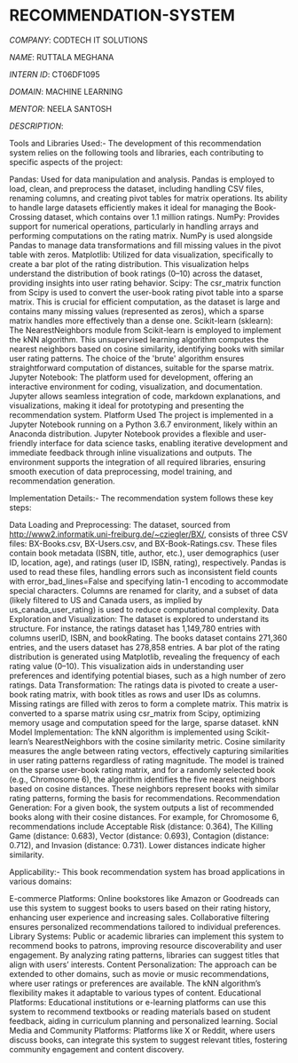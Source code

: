 # RECOMMENDATION-SYSTEM

*COMPANY*: CODTECH IT SOLUTIONS

*NAME*: RUTTALA MEGHANA

*INTERN ID*: CT06DF1095

*DOMAIN*: MACHINE LEARNING

*MENTOR*: NEELA SANTOSH

*DESCRIPTION*:

Tools and Libraries Used:-
The development of this recommendation system relies on the following tools and libraries, each contributing to specific aspects of the project:

Pandas: Used for data manipulation and analysis. Pandas is employed to load, clean, and preprocess the dataset, including handling CSV files, renaming columns, and creating pivot tables for matrix operations. Its ability to handle large datasets efficiently makes it ideal for managing the Book-Crossing dataset, which contains over 1.1 million ratings.
NumPy: Provides support for numerical operations, particularly in handling arrays and performing computations on the rating matrix. NumPy is used alongside Pandas to manage data transformations and fill missing values in the pivot table with zeros.
Matplotlib: Utilized for data visualization, specifically to create a bar plot of the rating distribution. This visualization helps understand the distribution of book ratings (0–10) across the dataset, providing insights into user rating behavior.
Scipy: The csr_matrix function from Scipy is used to convert the user-book rating pivot table into a sparse matrix. This is crucial for efficient computation, as the dataset is large and contains many missing values (represented as zeros), which a sparse matrix handles more effectively than a dense one.
Scikit-learn (sklearn): The NearestNeighbors module from Scikit-learn is employed to implement the kNN algorithm. This unsupervised learning algorithm computes the nearest neighbors based on cosine similarity, identifying books with similar user rating patterns. The choice of the 'brute' algorithm ensures straightforward computation of distances, suitable for the sparse matrix.
Jupyter Notebook: The platform used for development, offering an interactive environment for coding, visualization, and documentation. Jupyter allows seamless integration of code, markdown explanations, and visualizations, making it ideal for prototyping and presenting the recommendation system.
Platform Used
The project is implemented in a Jupyter Notebook running on a Python 3.6.7 environment, likely within an Anaconda distribution. Jupyter Notebook provides a flexible and user-friendly interface for data science tasks, enabling iterative development and immediate feedback through inline visualizations and outputs. The environment supports the integration of all required libraries, ensuring smooth execution of data preprocessing, model training, and recommendation generation.

Implementation Details:-
The recommendation system follows these key steps:

Data Loading and Preprocessing:
The dataset, sourced from http://www2.informatik.uni-freiburg.de/~cziegler/BX/, consists of three CSV files: BX-Books.csv, BX-Users.csv, and BX-Book-Ratings.csv. These files contain book metadata (ISBN, title, author, etc.), user demographics (user ID, location, age), and ratings (user ID, ISBN, rating), respectively.
Pandas is used to read these files, handling errors such as inconsistent field counts with error_bad_lines=False and specifying latin-1 encoding to accommodate special characters. Columns are renamed for clarity, and a subset of data (likely filtered to US and Canada users, as implied by us_canada_user_rating) is used to reduce computational complexity.
Data Exploration and Visualization:
The dataset is explored to understand its structure. For instance, the ratings dataset has 1,149,780 entries with columns userID, ISBN, and bookRating. The books dataset contains 271,360 entries, and the users dataset has 278,858 entries.
A bar plot of the rating distribution is generated using Matplotlib, revealing the frequency of each rating value (0–10). This visualization aids in understanding user preferences and identifying potential biases, such as a high number of zero ratings.
Data Transformation:
The ratings data is pivoted to create a user-book rating matrix, with book titles as rows and user IDs as columns. Missing ratings are filled with zeros to form a complete matrix.
This matrix is converted to a sparse matrix using csr_matrix from Scipy, optimizing memory usage and computation speed for the large, sparse dataset.
kNN Model Implementation:
The kNN algorithm is implemented using Scikit-learn’s NearestNeighbors with the cosine similarity metric. Cosine similarity measures the angle between rating vectors, effectively capturing similarities in user rating patterns regardless of rating magnitude.
The model is trained on the sparse user-book rating matrix, and for a randomly selected book (e.g., Chromosome 6), the algorithm identifies the five nearest neighbors based on cosine distances. These neighbors represent books with similar rating patterns, forming the basis for recommendations.
Recommendation Generation:
For a given book, the system outputs a list of recommended books along with their cosine distances. For example, for Chromosome 6, recommendations include Acceptable Risk (distance: 0.364), The Killing Game (distance: 0.683), Vector (distance: 0.693), Contagion (distance: 0.712), and Invasion (distance: 0.731). Lower distances indicate higher similarity.

Applicability:-
This book recommendation system has broad applications in various domains:

E-commerce Platforms: Online bookstores like Amazon or Goodreads can use this system to suggest books to users based on their rating history, enhancing user experience and increasing sales. Collaborative filtering ensures personalized recommendations tailored to individual preferences.
Library Systems: Public or academic libraries can implement this system to recommend books to patrons, improving resource discoverability and user engagement. By analyzing rating patterns, libraries can suggest titles that align with users’ interests.
Content Personalization: The approach can be extended to other domains, such as movie or music recommendations, where user ratings or preferences are available. The kNN algorithm’s flexibility makes it adaptable to various types of content.
Educational Platforms: Educational institutions or e-learning platforms can use this system to recommend textbooks or reading materials based on student feedback, aiding in curriculum planning and personalized learning.
Social Media and Community Platforms: Platforms like X or Reddit, where users discuss books, can integrate this system to suggest relevant titles, fostering community engagement and content discovery.

